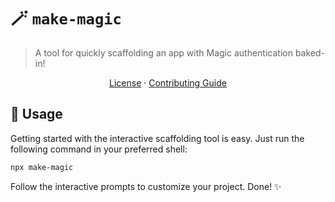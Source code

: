# 🪄 `make-magic`

> A tool for quickly scaffolding an app with Magic authentication baked-in!

<p align="center">
  <a href="https://github.com/magiclabs/create-magic-app/blob/master/LICENSE">License</a> ·
  <a href="https://github.com/magiclabs/create-magic-app/blob/master/CONTRIBUTING.md">Contributing Guide</a>
</p>

## 🚀 Usage

Getting started with the interactive scaffolding tool is easy. Just run the following command in your preferred shell:

```zsh
npx make-magic
```

Follow the interactive prompts to customize your project. Done! ✨
